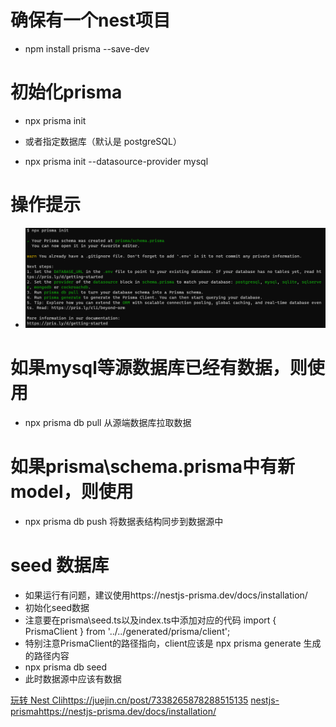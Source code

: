 # 确保有一个nest项目

- npm install prisma --save-dev

# 初始化prisma

- npx prisma init

- 或者指定数据库（默认是 postgreSQL）

- npx prisma init --datasource-provider mysql

# 操作提示

- ![init](image.png)

# 如果mysql等源数据库已经有数据，则使用

- npx prisma db pull 从源端数据库拉取数据

# 如果prisma\schema.prisma中有新model，则使用

- npx prisma db push 将数据表结构同步到数据源中

# seed 数据库

- 如果运行有问题，建议使用https://nestjs-prisma.dev/docs/installation/
- 初始化seed数据
- 注意要在prisma\seed.ts以及index.ts中添加对应的代码
  import { PrismaClient } from '../../generated/prisma/client';
- 特别注意PrismaClient的路径指向，client应该是 npx prisma generate 生成的路径内容
- npx prisma db seed
- 此时数据源中应该有数据

[玩转 Nest Cli](https://juejin.cn/post/7338265878288515135)https://juejin.cn/post/7338265878288515135
[nestjs-prisma](https://nestjs-prisma.dev/docs/installation/)https://nestjs-prisma.dev/docs/installation/
